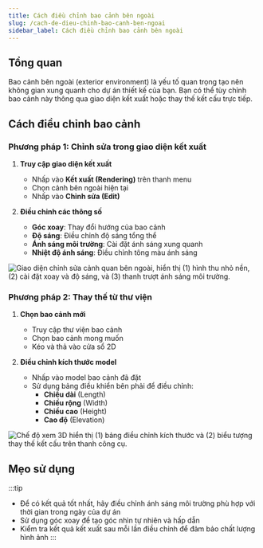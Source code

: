 ```yaml
---
title: Cách điều chỉnh bao cảnh bên ngoài
slug: /cach-de-dieu-chinh-bao-canh-ben-ngoai
sidebar_label: Cách điều chỉnh bao cảnh bên ngoài
---
```


## Tổng quan

Bao cảnh bên ngoài (exterior environment) là yếu tố quan trọng tạo nên không gian xung quanh cho dự án thiết kế của bạn. Bạn có thể tùy chỉnh bao cảnh này thông qua giao diện kết xuất hoặc thay thế kết cấu trực tiếp.

## Cách điều chỉnh bao cảnh

### Phương pháp 1: Chỉnh sửa trong giao diện kết xuất

1. **Truy cập giao diện kết xuất**
   - Nhấp vào **Kết xuất (Rendering)** trên thanh menu
   - Chọn cảnh bên ngoài hiện tại
   - Nhấp vào **Chỉnh sửa (Edit)**

2. **Điều chỉnh các thông số**
   - **Góc xoay**: Thay đổi hướng của bao cảnh
   - **Độ sáng**: Điều chỉnh độ sáng tổng thể
   - **Ánh sáng môi trường**: Cài đặt ánh sáng xung quanh
   - **Nhiệt độ ánh sáng**: Điều chỉnh tông màu ánh sáng

![Giao diện chỉnh sửa cảnh quan bên ngoài, hiển thị (1) hình thu nhỏ nền, (2) cài đặt xoay và độ sáng, và (3) thanh trượt ánh sáng môi trường.](https://storage.googleapis.com/jegavn_kb/image_jegavn/274.1.png)

### Phương pháp 2: Thay thế từ thư viện

1. **Chọn bao cảnh mới**
   - Truy cập thư viện bao cảnh
   - Chọn bao cảnh mong muốn
   - Kéo và thả vào cửa sổ 2D

2. **Điều chỉnh kích thước model**
   - Nhấp vào model bao cảnh đã đặt
   - Sử dụng bảng điều khiển bên phải để điều chỉnh:
     - **Chiều dài** (Length)
     - **Chiều rộng** (Width) 
     - **Chiều cao** (Height)
     - **Cao độ** (Elevation)

![Chế độ xem 3D hiển thị (1) bảng điều chỉnh kích thước và (2) biểu tượng thay thế kết cấu trên thanh công cụ.](https://storage.googleapis.com/jegavn_kb/image_jegavn/274.2.png)

## Mẹo sử dụng

:::tip
- Để có kết quả tốt nhất, hãy điều chỉnh ánh sáng môi trường phù hợp với thời gian trong ngày của dự án
- Sử dụng góc xoay để tạo góc nhìn tự nhiên và hấp dẫn
- Kiểm tra kết quả kết xuất sau mỗi lần điều chỉnh để đảm bảo chất lượng hình ảnh
:::